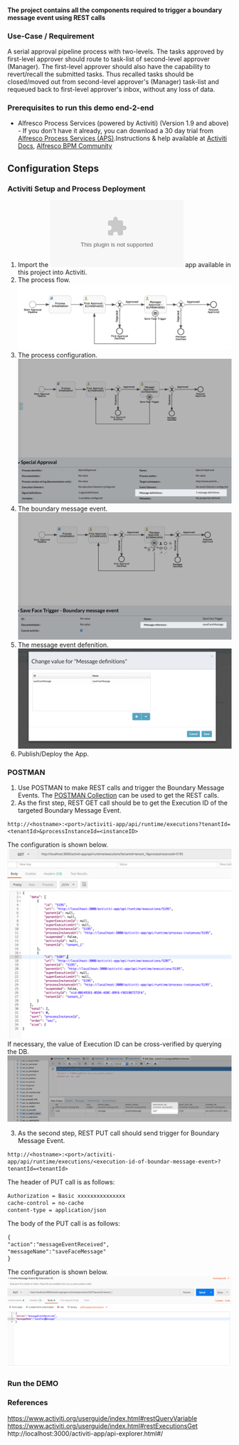 #### The project contains all the components required to trigger a boundary message event using REST calls

### Use-Case / Requirement
A serial approval pipeline process with two-levels. The tasks approved by first-level approver should route to task-list of second-level approver (Manager). The first-level approver should also have the capability to revert/recall the submitted tasks. Thus recalled tasks should be closed/moved out from second-level approver's (Manager) task-list and requeued back to first-level approver's inbox, without any loss of data.


### Prerequisites to run this demo end-2-end

* Alfresco Process Services (powered by Activiti) (Version 1.9 and above) - If you don't have it already, you can download a 30 day trial from [Alfresco Process Services (APS)](https://www.alfresco.com/products/business-process-management/alfresco-activiti).Instructions & help available at [Activiti Docs](http://docs.alfresco.com/activiti/docs/), [Alfresco BPM Community](https://community.alfresco.com/community/bpm)


## Configuration Steps

### Activiti Setup and Process Deployment
1. Import the ![Save-Face-BME.zip](Save-Face-BME.zip) app available in this project into Activiti.
2. The process flow.  ![Process-Flow](Process-Flow.png)
3. The process configuration. ![Process-Configuration](Process-Configuration.png)
4. The boundary message event. ![Message-Boundary-Event](Message-Boundary-Event.png)
5. The message event defenition. ![Message-Defenition](Message-Defenition.png)
6. Publish/Deploy the App.

### POSTMAN
1. Use POSTMAN to make REST calls and trigger the Boundary Message Events. The [POSTMAN Collection](Postman-Collection-MessageEvents.postman_collection.json) can be used to get the REST calls.
2. As the first step, REST GET call should be to get the Execution ID of the targeted Boundary Message Event.
```
http://<hostname>:<port>/activiti-app/api/runtime/executions?tenantId=<tenantId>&processInstanceId=<instanceID>
```
The configuration is shown below. ![REST-BME-ExeId](REST-BME-ExeId.png)
If necessary, the value of Execution ID can be cross-verified by querying the DB.
![DB-table-value](DB-table-value.png)

3. As the second step, REST PUT call should send trigger for Boundary Message Event.
```
http://<hostname>:<port>/activiti-app/api/runtime/executions/<execution-id-of-boundar-message-event>?tenantId=<tenantId>
```
The header of PUT call is as follows:
```
Authorization = Basic xxxxxxxxxxxxxxx
cache-control = no-cache
content-type = application/json
```
The body of the PUT call is as follows: 
```
{
"action":"messageEventReceived",
"messageName":"saveFaceMessage"
}
```
The configuration is shown below. ![REST-Trigger-BME](REST-Trigger-BME.png)

### Run the DEMO

### References
https://www.activiti.org/userguide/index.html#restQueryVariable
https://www.activiti.org/userguide/index.html#restExecutionsGet
http://localhost:3000/activiti-app/api-explorer.html#/
